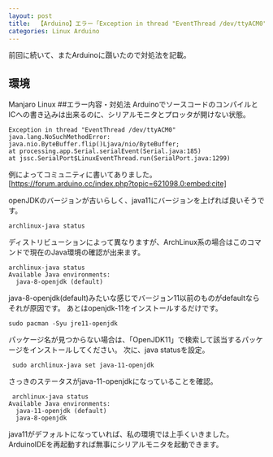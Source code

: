 ```yaml
---
layout: post
title:  【Arduino】エラー「Exception in thread "EventThread /dev/ttyACM0"...」の対処法
categories: Linux Arduino
---
```


前回に続いて、またArduinoに躓いたので対処法を記載。
## 環境
Manjaro Linux
##エラー内容・対処法
ArduinoでソースコードのコンパイルとICへの書き込みは出来るのに、シリアルモニタとプロッタが開けない状態。

```
Exception in thread "EventThread /dev/ttyACM0" java.lang.NoSuchMethodError: java.nio.ByteBuffer.flip()Ljava/nio/ByteBuffer;
at processing.app.Serial.serialEvent(Serial.java:185)
at jssc.SerialPort$LinuxEventThread.run(SerialPort.java:1299)
```
例によってコミュニティに書いてありました。
[https://forum.arduino.cc/index.php?topic=621098.0:embed:cite]

openJDKのバージョンが古いらしく、java11にバージョンを上げれば良いそうです。
```
archlinux-java status
```
ディストリビューションによって異なりますが、ArchLinux系の場合はこのコマンドで現在のJava環境の確認が出来ます。
```
archlinux-java status
Available Java environments:
  java-8-openjdk (default)
```

java-8-openjdk(default)みたいな感じでバージョン11以前のものがdefaultならそれが原因です。
あとはopenjdk-11をインストールするだけです。

```
sudo pacman -Syu jre11-openjdk
```
パッケージ名が見つからない場合は、「OpenJDK11」で検索して該当するパッケージをインストールしてください。
次に、java statusを設定。
```
 sudo archlinux-java set java-11-openjdk
```
さっきのステータスがjava-11-openjdkになっていることを確認。
```
 archlinux-java status
Available Java environments:
  java-11-openjdk (default)
  java-8-openjdk
```
java11がデフォルトになっていれば、私の環境では上手くいきました。
ArduinoIDEを再起動すれば無事にシリアルモニタを起動できます。